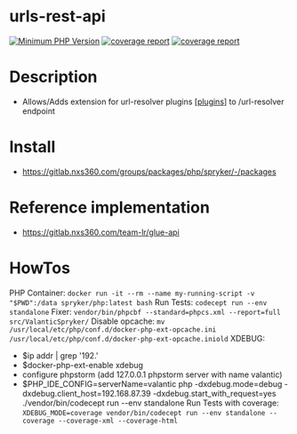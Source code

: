 # urls-rest-api

[![Minimum PHP Version](https://img.shields.io/badge/php-%3E%3D%208.0-8892BF.svg)](https://php.net/)
[![coverage report](https://gitlab.nxs360.com/packages/php/spryker/urls-rest-api/badges/master/pipeline.svg)](https://gitlab.nxs360.com/packages/php/spryker/urls-rest-api/-/pipelines?page=1&scope=all&ref=master)
[![coverage report](https://gitlab.nxs360.com/packages/php/spryker/urls-rest-api/badges/master/coverage.svg)](https://packages.gitlab-pages.nxs360.com/php/spryker/urls-rest-api)

# Description
- Allows/Adds extension for url-resolver plugins [[plugins](Glue/UrlsRestApi/Plugin/UrlResolverPluginInterface.php)]  to /url-resolver endpoint

# Install
- https://gitlab.nxs360.com/groups/packages/php/spryker/-/packages

# Reference implementation
- https://gitlab.nxs360.com/team-lr/glue-api

# HowTos

PHP Container: `docker run -it --rm --name my-running-script -v "$PWD":/data spryker/php:latest bash`
Run Tests: `codecept run --env standalone`
Fixer: `vendor/bin/phpcbf --standard=phpcs.xml --report=full src/ValanticSpryker/`
Disable opcache: `mv /usr/local/etc/php/conf.d/docker-php-ext-opcache.ini /usr/local/etc/php/conf.d/docker-php-ext-opcache.iniold`
XDEBUG:
- $ip addr | grep '192.'
- $docker-php-ext-enable xdebug
- configure phpstorm (add 127.0.0.1 phpstorm server with name valantic)
- $PHP_IDE_CONFIG=serverName=valantic php -dxdebug.mode=debug -dxdebug.client_host=192.168.87.39 -dxdebug.start_with_request=yes ./vendor/bin/codecept run --env standalone
Run Tests with coverage: `XDEBUG_MODE=coverage vendor/bin/codecept run --env standalone --coverage --coverage-xml --coverage-html`
